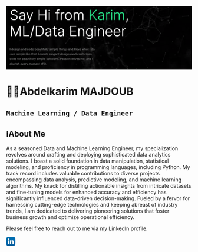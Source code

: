 <!--👋-Banner-->
<center><img alt="Header" src="https://github.com/KarimMAJDOUB/karimmajdoub/blob/main/cover.png"/></center>

# 🧑‍💻Abdelkarim MAJDOUB
**`Machine Learning / Data Engineer`**
---
## ℹ️About Me
As a seasoned Data and Machine Learning Engineer, my specialization revolves around crafting and deploying sophisticated data analytics solutions. I boast a solid foundation in data manipulation, statistical modeling, and proficiency in programming languages, including Python. My track record includes valuable contributions to diverse projects encompassing data analysis, predictive modeling, and machine learning algorithms. My knack for distilling actionable insights from intricate datasets and fine-tuning models for enhanced accuracy and efficiency has significantly influenced data-driven decision-making. Fueled by a fervor for harnessing cutting-edge technologies and keeping abreast of industry trends, I am dedicated to delivering pioneering solutions that foster business growth and optimize operational efficiency.

Please feel free to reach out to me via my LinkedIn profile.
<p>
<a href="https://www.linkedin.com/in/abdelkarim-majdoub-ab3864110/">
<img alt="LinkedIn" src="https://github.com/KarimMAJDOUB/karimmajdoub/blob/main/linkedin.png" width="25" height="25">
</a> 
<br>
</p>


